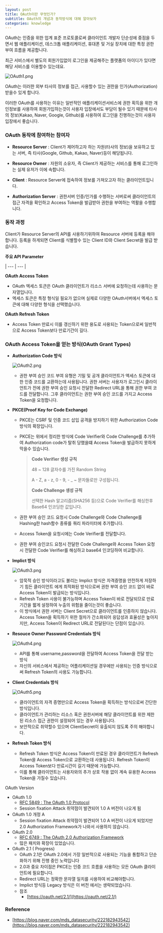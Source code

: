 ```yaml
---
layout: post
title: OAuth이란 무엇인가?
subtitle: OAuth의 개념과 동작방식에 대해 알아보자
categories: knowledge
---
```



OAuth는 인증을 위한 업계 표준 프로토콜로써 클라이언트 개발자 단순성에 중점을 두면서 웹 애플리케이션, 데스크톱 애플리케이션, 휴대폰 및 거실 장치에 대한 특정 권한 부여 흐름을 제공합니다.

최근 서비스에서 별도의 회원가입없이 로그인을 제공해주는 플랫폼의 아이디가 있다면 해당 서비스를 이용할수 있는데요.

![OAuth1.png](/img/post/OAuth1.png)

OAuth는 이러한 외부 타사의 정보를 접근, 사용할수 있는 권한을 인가(Authorization)받을수 있게 합니다.

이러한 OAuth를 사용하는 이유는 일반적인 애플리케이션서비스에 권한 획득을 위한 개인정보를 사용하여 회원가입하는것이 사용자 입장에서도 부담이 될수 있기 때문에 타사의 정보(Kakao, Naver, Google, Github)를 사용하여 로그인을 진행하는것이 사용자 입장에서 좋습니다.

### **OAuth 동작에 참여하는 참여자**

- **Resource Server** : Client가 제어하고자 하는 자원(타사의 정보)을 보유하고 있는 서버, 즉 타사(Google, Github, Kakao, Naver)등이 해당됩니다.

- **Resource Owner** : 자원의 소유자, 즉 Client가 제공하는 서비스를 통해 로그인하는 실제 유저가 이에 속합니다.

- **Client** : Resource Server에 접속하여 정보를 가져오고자 하는 클라이언트입니다.

- **Authorization Server** : 권한서버 인증/인가를 수행하는 서버로써 클라이언트의 접근 자격을 확인하고 Access Token을 발급받아 권한을 부여하는 역활을 수행합니다.

### 동작 과정

Client가 Resource Server의 API를 사용하기위하여 Resource 서버에 등록을 해야합니다. 등록을 하게되면 Client를 식별할수 있는 Client ID와 Client Secret을 발급 받습니다.

**주요 API Parameter**

| --- | --- |

**OAuth Access Token**

- OAuth 엑세스 토큰은 OAuth 클라이언트가 리소스 서버에 요청하는데 사용하는 문자열입니다.
- 엑세스 토큰은 특정 형식일 필요가 없으며 실제로 다양한 OAuth서버에서 엑세스 토큰에 대해 다양한 형식을 선택했습니다.

**OAuth Refresh Token**

- Access Token 만료시 이를 갱신하기 위한 용도로 사용되는 Token으로써 일반적으로 Access Token보다 만료기간이 길다.

### OAuth Access Token을 얻는 방식(****OAuth Grant Types)****

- **Authorization Code 방식**


    ![OAuth2.png](/img/post/OAuth2.png)

    - 권한 부여 승인 코드 부여 유형은 기밀 및 공개 클라이언트가 액세스 토큰에 대한 인증 코드를 교환하는데 사용됩니다. 권한 서버는 사용자가 로그인시 클라이언트가 전에 권한 부여 승인 요청시 전달한 Redirect URL을 통해 권한 부여 코드를 전달합니다. 그후 클라이언트는 권한 부여 승인 코드를 가지고 Access Token을 요청합니다.

- **PKCE(Proof Key for Code Exchange)**


    - PKCE는 CSRF 및 인증 코드 삽입 공격을 방지하기 위한 Authorization Code 방식의 확장입니다.
    - PKCE는 위에서 정리한 방식에 Code Verifier와 Code Challenge를 추가하여 Authorization code가 탈취 당했을떄 Access Token을 발급하지 못하게 막을수 있습니다.


        > **Code Verifier 생성 규칙**
        >
        >
        > 48 ~ 128 글자수를 가진 Random String
        >
        > A - Z, a - z, 0 - 9, - _ ~ 문자들로만 구성됩니다.
        >
        > **Code Challenge 생성 규칙**
        >
        > 선택한 Hash 알고리즘(SHA256 등)으로 Code Verifier를 해싱한후 Base64 인코딩한 값입니다.
        >  
        >

    - 권한 부여 승인 코드 요청시 Code Challenge와 Code Challenge를 Hashing한 hash함수 종류를 쿼리 파라미터에 추가합니다.
    - Access Token을 요청시에는 Code Verifier를 전달합니다.
    - 권한 부여 승인코드 요청시 전달한 Code Challenge와 Access Token 요청시 전달한 Code Verifier를 해싱하고 base64 인코딩하여 비교합니다.

- **Implict 방식**


    ![OAuth3.png](/img/post/OAuth3.png)

    - 암묵적 승인 방식이라고도 불리는 Implict 방식은 자격증명을 안전하게 저장하기 힘든 클라이언트 에게 최적화된 방식으로써 권한 부여 승인 코드 없이 바로 Access Token이 발급되는 방식입니다.
    - Refresh Token 사용이 불가능하며 Access Token이 바로 전달되므로 만료 기간을 짧게 설정하여 누출의 위험을 줄이는것이 좋습니다.
    - 이 방식에서 권한 서버는 Client Secret으로 클라이언트를 인증하지 않습니다. Access Token을 획득하기 위한 절차가 간소화되어 응답성과 효율성은 높아지지만, Access Token이 Redirect URL로 전달된다는 단점이 있습니다.

- **Resouce Owner Password Credentials 방식**


    ![OAuth4.png](/img/post/OAuth4.png)

    - API를 통해 username,password을 전달하여 Access Token을 전달 받는 방식
    - 자신의 서비스에서 제공하는 어플리케이션일 경우에만 사용되는 인증 방식으로써 Refresh Token의 사용도 가능합니다.

- **Client Credentials 방식**

    ![OAuth5.png](/img/post/OAuth5.png)

    - 클라이언트의 자격 증명만으로 Access Token을 획득하는 방식으로써 간단한 방식입니다.
    - 클라이언트가 관리하는 리소스 혹은 권한서버에 해당 클라이언트를 위한 제한된 리소스 접근 권한이 설정되어 있는 경우 사용됩니다.
    - 보안적으로 취약할수 있으며 ClientSecret이 유출되지 않도록 주의 해야합니다.

- **Refresh Token 방식**
    - Refresh Token 방식은 Access Token이 만료된 경우 클라이언트가 Refresh Token을 Access Token으로 교환하는데 사용됩니다. Refresh Token이 Access Token보다 만료시간이 길기 때문에 가능합니다.
    - 이를 통해 클라이언트는 사용자와의 추가 상호 작용 없이 계속 유용한 Access Token을 가질수 있습니다.

OAuth Version

- OAuth 1.0
    - [RFC 5849 : The OAuth 1.0 Protocol](https://www.rfc-editor.org/rfc/rfc5849)
    - Session fixation Attack 취약점이 발견되어 1.0 A 버전이 나오게 됨
- OAuth 1.0 개정 A
    - Session fixation Attack 취약점이 발견되어 1.0 A 버전이 나오게 되었지만 2.0 Authorization Framework가 나와서 사용하지 않습니다.
- OAuth 2.0
    - [RFC 6749 : The OAuth 2.0 Authorization Framework](https://datatracker.ietf.org/doc/html/rfc6749)
    - 많은 패치와 확장이 있었습니다.
- OAuth 2.1 ( Progress)
    - OAuth 2.1은 OAuth 2.0에서 가장 일반적으로 사용되는 기능을 통합하고 단순화하기 위해 진행 중인 노력입니다
    - 2.0과 중요 차이점은 PKCE는 인증 코드 흐름을 사용하는 모든 OAuth 클라이언트에 필요합니다.
    - Redirect URL는 정확한 문자열 일치를 사용하여 비교해야합니다.
    - Implict 방식등 Legacy 방식은 이 버전 에서는 생략되었습니다.
    - 참조
        - [https://oauth.net/2.1/](https://oauth.net/2.1/)

### Reference

- [https://blog.naver.com/mds_datasecurity/222182943542](https://blog.naver.com/mds_datasecurity/222182943542)

